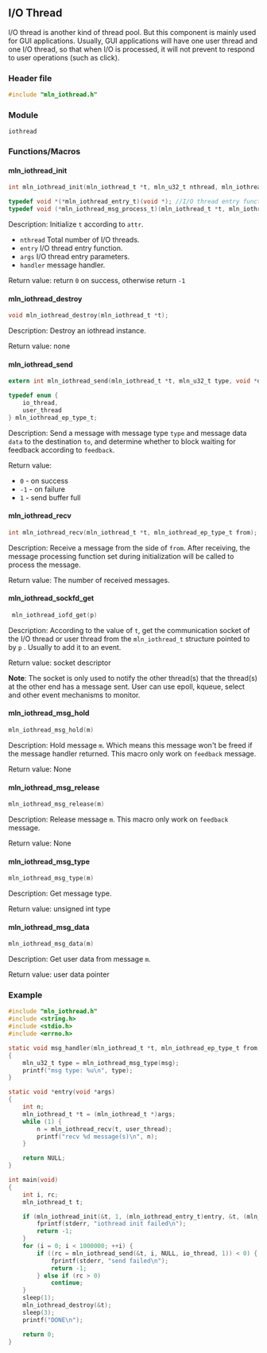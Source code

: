 ## I/O Thread

I/O thread is another kind of thread pool. But this component is mainly used for GUI applications. Usually, GUI applications will have one user thread and one I/O thread, so that when I/O is processed, it will not prevent to respond to user operations (such as click).



### Header file

```c
#include "mln_iothread.h"
```



### Module

`iothread`



### Functions/Macros



#### mln_iothread_init

```c
int mln_iothread_init(mln_iothread_t *t, mln_u32_t nthread, mln_iothread_entry_t entry, void *args, mln_iothread_msg_process_t handler);

typedef void *(*mln_iothread_entry_t)(void *); //I/O thread entry function
typedef void (*mln_iothread_msg_process_t)(mln_iothread_t *t, mln_iothread_ep_type_t from, mln_iothread_msg_t *msg);//message handler
```

Description: Initialize `t` according to `attr`.

- `nthread` Total number of I/O threads.
- `entry` I/O thread entry function.
- `args` I/O thread entry parameters.
- `handler` message handler.

Return value: return `0` on success, otherwise return `-1`


#### mln_iothread_destroy

```c
void mln_iothread_destroy(mln_iothread_t *t);
```

Description: Destroy an iothread instance.

Return value: none



#### mln_iothread_send

```c
extern int mln_iothread_send(mln_iothread_t *t, mln_u32_t type, void *data, mln_iothread_ep_type_t to, int feedback);

typedef enum {
    io_thread,
    user_thread
} mln_iothread_ep_type_t;
```

Description: Send a message with message type `type` and message data `data` to the destination `to`, and determine whether to block waiting for feedback according to `feedback`.

Return value:

- `0` - on success
- `-1` - on failure
- `1` - send buffer full



#### mln_iothread_recv

```c
int mln_iothread_recv(mln_iothread_t *t, mln_iothread_ep_type_t from);
```

Description: Receive a message from the side of `from`. After receiving, the message processing function set during initialization will be called to process the message.

Return value: The number of received messages.



#### mln_iothread_sockfd_get

```c
 mln_iothread_iofd_get(p)
```

Description: According to the value of `t`, get the communication socket of the I/O thread or user thread from the `mln_iothread_t` structure pointed to by `p` . Usually to add it to an event.

Return value: socket descriptor

**Note**: The socket is only used to notify the other thread(s) that the thread(s) at the other end has a message sent. User can use epoll, kqueue, select and other event mechanisms to monitor.




#### mln_iothread_msg_hold

```c
mln_iothread_msg_hold(m)
```

Description: Hold message `m`. Which means this message won't be freed if the message handler returned. This macro only work on `feedback` message.

Return value: None



#### mln_iothread_msg_release

```c
mln_iothread_msg_release(m)
```

Description: Release message `m`. This macro only work on `feedback` message.

Return value: None



#### mln_iothread_msg_type

```c
mln_iothread_msg_type(m)
```

Description: Get message type.

Return value: unsigned int type



#### mln_iothread_msg_data

```c
mln_iothread_msg_data(m)
```

Description: Get user data from message `m`.

Return value: user data pointer



### Example

```c
#include "mln_iothread.h"
#include <string.h>
#include <stdio.h>
#include <errno.h>

static void msg_handler(mln_iothread_t *t, mln_iothread_ep_type_t from, mln_iothread_msg_t *msg)
{
    mln_u32_t type = mln_iothread_msg_type(msg);
    printf("msg type: %u\n", type);
}

static void *entry(void *args)
{
    int n;
    mln_iothread_t *t = (mln_iothread_t *)args;
    while (1) {
        n = mln_iothread_recv(t, user_thread);
        printf("recv %d message(s)\n", n);
    }

    return NULL;
}

int main(void)
{
    int i, rc;
    mln_iothread_t t;

    if (mln_iothread_init(&t, 1, (mln_iothread_entry_t)entry, &t, (mln_iothread_msg_process_t)msg_handler) < 0) {
        fprintf(stderr, "iothread init failed\n");
        return -1;
    }
    for (i = 0; i < 1000000; ++i) {
        if ((rc = mln_iothread_send(&t, i, NULL, io_thread, 1)) < 0) {
            fprintf(stderr, "send failed\n");
            return -1;
        } else if (rc > 0)
            continue;
    }
    sleep(1);
    mln_iothread_destroy(&t);
    sleep(3);
    printf("DONE\n");

    return 0;
}
```

